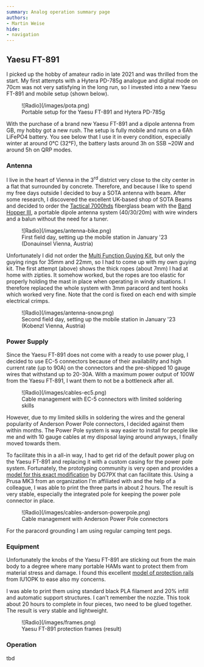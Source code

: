 ```yaml
---
summary: Analog operation summary page
authors:
- Martin Weise
hide:
- navigation
---
```


## Yaesu FT-891

I picked up the hobby of amateur radio in late 2021 and was thrilled from the start. My first attempts with a Hytera
PD-785g analogue and digital mode on 70cm was not very satisfying in the long run, so I invested into a new Yaesu FT-891
and mobile setup (shown below).

<figure markdown>
  ![Radio](/images/pota.png)
  <figcaption>Portable setup for the Yaesu FT-891 and Hytera PD-785g</figcaption>
</figure>

With the purchase of a brand new Yaesu FT-891 and a dipole antenna from GB, my hobby got a new rush. The setup is fully
mobile and runs on a 6Ah LiFePO4 battery. You see below that I use it in every condition, especially winter at around
0°C (32°F), the battery lasts around 3h on SSB ~20W and around 5h on QRP modes.

### Antenna

I live in the heart of Vienna in the 3<sup>rd</sup> district very close to the city center in a flat that surrounded by
concrete. Therefore, and because I like to spend my free days outside I decided to buy a SOTA antenna with beam.
After some research, I discovered the excellent UK-based shop of SOTA Beams and decided to order
the [Tactical 7000hds](https://www.sotabeams.co.uk/tactical-7000hds-compact-heavy-duty-7-m-23-ft-mast/) fiberglass
beam with the [Band Hopper III](https://www.sotabeams.co.uk/band-hopper-iii-three-band-linked-dipole/), a portable
dipole antenna system (40/30/20m) with wire winders and a balun without the need for a tuner.

<figure markdown>
  ![Radio](/images/antenna-bike.png)
  <figcaption>First field day, setting up the mobile station in January '23 (Donauinsel Vienna, Austria)</figcaption>
</figure>

Unfortunately I did not order the [Multi Function Guying Kit](https://www.sotabeams.co.uk/multi-function-guying-kit/),
but only the guying rings for 35mm and 22mm, so I had to come up with my own guying kit. The first attempt (above) shows
the thick ropes (about 7mm) I had at home with zipties. It somehow worked, but the ropes are too elastic for properly
holding the mast in place when operating in windy situations. I therefore replaced the whole system with 3mm paracord
and tent hooks which worked very fine. Note that the cord is fixed on each end with simple electrical crimps.

<figure markdown>
  ![Radio](/images/antenna-snow.png)
  <figcaption>Second field day, setting up the mobile station in January '23 (Kobenzl Vienna, Austria)</figcaption>
</figure>

### Power Supply

Since the Yaesu FT-891 does not come with a ready to use power plug, I decided to use EC-5 connectors because of
their availability and high current rate (up to 90A) on the connectors and the pre-shipped 10 gauge wires that withstand
up to 20-30A. With a maximum power output of 100W from the Yaesu FT-891, I want them to not be a bottleneck after all.

<figure markdown>
  ![Radio](/images/cables-ec5.png)
  <figcaption>Cable management with EC-5 connectors with limited soldering skills</figcaption>
</figure>

However, due to my limited skills in soldering the wires and the general popularity of Anderson Power Pole connectors,
I decided against them within months. The Power Pole system is way easier to install for people like me and with 10
gauge cables at my disposal laying around anyways, I finally moved towards them.

To facilitate this in a all-in way, I had to get rid of the default power plug on the Yaesu FT-891 and replacing it with
a custom casing for the power pole system. Fortunately, the prototyping community is very open and provides
a [model for this exact modification](https://www.thingiverse.com/thing:5443777) by DG7PX that can facilitate this.
Using a Prusa MK3 from an organization I'm affiliated with and the help of a colleague, I was able to print the three
parts in about 2 hours. The result is very stable, especially the integrated pole for keeping the power pole connector
in place.

<figure markdown>
  ![Radio](/images/cables-anderson-powerpole.png)
  <figcaption>Cable management with Anderson Power Pole connectors</figcaption>
</figure>

For the paracord grounding I am using regular camping tent pegs.

### Equipment

Unfortunately the knobs of the Yaesu FT-891 are sticking out from the main body to a degree where many portable HAMs
want to protect them from material stress and damage. I found this
excellent [model of protection rails](https://www.thingiverse.com/thing:4757295) from IU1OPK to ease also my concerns.

I was able to print them using standard black PLA filament and 20% infill and automatic support structures. I can't
remember the nozzle. This took about 20 hours to complete in four pieces, two need to be glued together. The result is
very stable and lightweight.

<figure markdown>
  ![Radio](/images/frames.png)
  <figcaption>Yaesu FT-891 protection frames (result)</figcaption>
</figure>

### Operation

tbd
